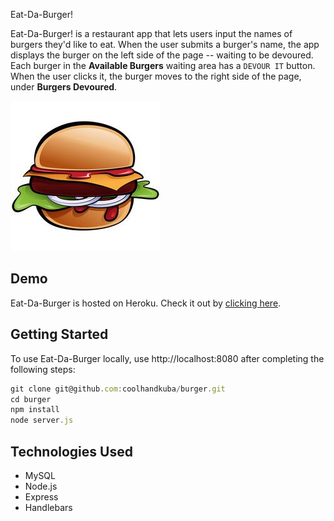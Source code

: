 Eat-Da-Burger! 

Eat-Da-Burger! is a restaurant app that lets users input the names of burgers they'd like to eat. When the user submits a burger's name, the app displays the burger on the left side of the page -- waiting to be devoured. Each burger in the **Available Burgers** waiting area has a `DEVOUR IT` button. When the user clicks it, the burger moves to the right side of the page, under **Burgers Devoured**.

![burger-app](public/assets/img/burger.jpg)

## Demo

Eat-Da-Burger is hosted on Heroku. Check it out by [clicking here](https://warm-lake-27858.herokuapp.com/).

## Getting Started

To use Eat-Da-Burger locally, use http://localhost:8080 after completing the following steps:

```js
git clone git@github.com:coolhandkuba/burger.git
cd burger
npm install
node server.js
```

## Technologies Used

* MySQL
* Node.js
* Express
* Handlebars
